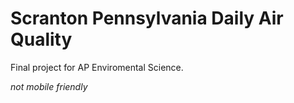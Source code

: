 # Scranton Pennsylvania Daily Air Quality
Final project for AP Enviromental Science.

_not mobile friendly_

